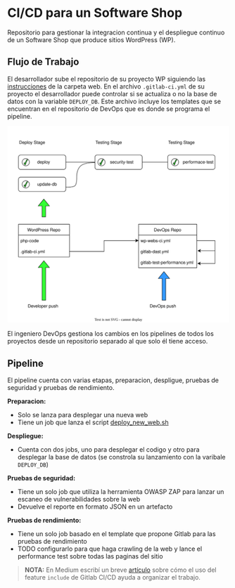 # CI/CD para un Software Shop

Repositorio para gestionar la integracion continua y el despliegue continuo de un Software Shop que produce sitios WordPress (WP).


## Flujo de Trabajo

El desarrollador sube el repositorio de su proyecto WP siguiendo las [instrucciones](webs/README.md) de la carpeta web. En el archivo `.gitlab-ci.yml` de su proyecto el desarrollador puede controlar si se actualiza o no la base de datos con la variable `DEPLOY_DB`. Este archivo incluye los templates que se encuentran en el repositorio de DevOps que es donde se programa el pipeline.

![Alt text](./images/WP_development.drawio.svg)

El ingeniero DevOps gestiona los cambios en los pipelines de todos los proyectos desde un repositorio separado al que solo él tiene acceso.
  
## Pipeline

El pipeline cuenta con varias etapas, preparacion, despligue, pruebas de seguridad y pruebas de rendimiento.

**Preparacion:**
- Solo se lanza para desplegar una nueva web
- Tiene un job que lanza el script [deploy_new_web.sh](webs/deploy_new_web.sh)

**Despliegue:**
- Cuenta con dos jobs, uno para desplegar el codigo y otro para desplegar la base de datos (se constrola su lanzamiento con la varibale `DEPLOY_DB`)

**Pruebas de seguridad:**
- Tiene un solo job que utiliza la herramienta OWASP ZAP para lanzar un escaneo de vulnerabilidades sobre la web
- Devuelve el reporte en formato JSON en un artefacto 

**Pruebas de rendimiento:**
- Tiene un solo job basado en el template que propone Gitlab para las pruebas de rendimiento
- TODO configurarlo para que haga crawling de la web y lance el performance test sobre todas las paginas del sitio

> **NOTA:** En Medium escribí un breve [artículo](https://ajanerom.medium.com/the-include-keyword-in-gitlab-pipelines-and-how-it-helped-me-bd167159cfdf) sobre cómo el uso del feature `include` de Gitlab CI/CD ayuda a organizar el trabajo.